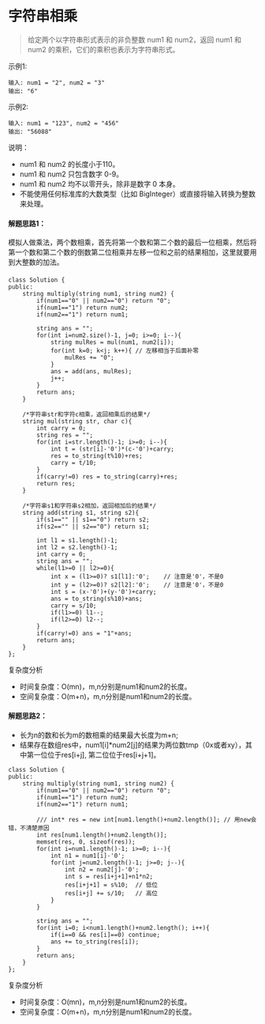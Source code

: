 # 字符串相乘

> 给定两个以字符串形式表示的非负整数 num1 和 num2，返回 num1 和 num2 的乘积，它们的乘积也表示为字符串形式。


示例1:

```
输入: num1 = "2", num2 = "3"
输出: "6"
```

示例2:

```
输入: num1 = "123", num2 = "456"
输出: "56088"
```

说明：

- num1 和 num2 的长度小于110。
- num1 和 num2 只包含数字 0-9。
- num1 和 num2 均不以零开头，除非是数字 0 本身。
- 不能使用任何标准库的大数类型（比如 BigInteger）或直接将输入转换为整数来处理。

#### 解题思路1：

模拟人做乘法，两个数相乘，首先将第一个数和第二个数的最后一位相乘，然后将第一个数和第二个数的倒数第二位相乘并左移一位和之前的结果相加，这里就要用到大整数的加法。

#### 

```
class Solution {
public:
    string multiply(string num1, string num2) {
        if(num1=="0" || num2=="0") return "0";
        if(num1=="1") return num2;
        if(num2=="1") return num1;
        
        string ans = "";
        for(int i=num2.size()-1, j=0; i>=0; i--){
            string mulRes = mul(num1, num2[i]);
            for(int k=0; k<j; k++){ // 左移相当于后面补零
                mulRes += "0";
            }
            ans = add(ans, mulRes);
            j++;
        }
        return ans;
    }

    /*字符串str和字符c相乘，返回相乘后的结果*/
    string mul(string str, char c){
        int carry = 0;
        string res = "";
        for(int i=str.length()-1; i>=0; i--){
            int t = (str[i]-'0')*(c-'0')+carry;
            res = to_string(t%10)+res;
            carry = t/10;
        }
        if(carry!=0) res = to_string(carry)+res;
        return res;
    }

    /*字符串s1和字符串s2相加，返回相加后的结果*/
    string add(string s1, string s2){
        if(s1=="" || s1=="0") return s2;
        if(s2=="" || s2=="0") return s1;
        
        int l1 = s1.length()-1;
        int l2 = s2.length()-1;
        int carry = 0;
        string ans = "";
        while(l1>=0 || l2>=0){
            int x = (l1>=0)? s1[l1]:'0';    // 注意是'0'，不是0
            int y = (l2>=0)? s2[l2]:'0';    // 注意是'0'，不是0
            int s = (x-'0')+(y-'0')+carry;
            ans = to_string(s%10)+ans;
            carry = s/10;
            if(l1>=0) l1--;
            if(l2>=0) l2--;
        }
        if(carry!=0) ans = "1"+ans;
        return ans;
    }
};
```

复杂度分析

- 时间复杂度：O(mn)，m,n分别是num1和num2的长度。
- 空间复杂度：O(m+n)，m,n分别是num1和num2的长度。

#### 解题思路2：

- 长为n的数和长为m的数相乘的结果最大长度为m+n;
- 结果存在数组res中，num1[i]*num2[j]的结果为两位数tmp（0x或者xy），其中第一位位于res[i+j], 第二位位于res[i+j+1]。

```
class Solution {
public:
    string multiply(string num1, string num2) {
        if(num1=="0" || num2=="0") return "0";
        if(num1=="1") return num2;
        if(num2=="1") return num1;
        
        /// int* res = new int[num1.length()+num2.length()]; // 用new会错，不清楚原因
        int res[num1.length()+num2.length()];
        memset(res, 0, sizeof(res));
        for(int i=num1.length()-1; i>=0; i--){
            int n1 = num1[i]-'0';
            for(int j=num2.length()-1; j>=0; j--){
                int n2 = num2[j]-'0';
                int s = res[i+j+1]+n1*n2;
                res[i+j+1] = s%10;  // 低位
                res[i+j] += s/10;   // 高位
            }
        }

        string ans = "";
        for(int i=0; i<num1.length()+num2.length(); i++){
            if(i==0 && res[i]==0) continue;
            ans += to_string(res[i]);
        }
        return ans;
    }
};
```

复杂度分析

- 时间复杂度：O(mn)，m,n分别是num1和num2的长度。
- 空间复杂度：O(m+n)，m,n分别是num1和num2的长度。